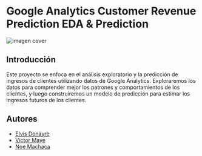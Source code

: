 # Google Analytics Customer Revenue Prediction EDA & Prediction

![imagen cover](https://images.squarespace-cdn.com/content/v1/5342fb92e4b0907609b1bf65/ab0f13f5-c1ed-4f65-8aa8-3c9106a576cd/Sales-forecast.png)

## Introducción
Este proyecto se enfoca en el análisis exploratorio y la predicción de ingresos de clientes utilizando datos de Google Analytics. Exploraremos los datos para comprender mejor los patrones y comportamientos de los clientes, y luego construiremos un modelo de predicción para estimar los ingresos futuros de los clientes.

## Autores
- [Elvis Donayre](https://github.com/Elvis-Donayre)
- [Victor Maye](https://github.com/valec3)
- [Noe Machaca](https://github.com/newneo4)
